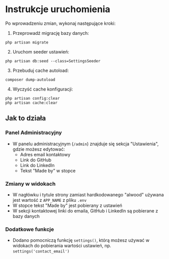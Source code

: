# Instrukcje uruchomienia

Po wprowadzeniu zmian, wykonaj następujące kroki:

1. Przeprowadź migrację bazy danych:
```
php artisan migrate
```

2. Uruchom seeder ustawień:
```
php artisan db:seed --class=SettingsSeeder
```

3. Przebuduj cache autoload:
```
composer dump-autoload
```

4. Wyczyść cache konfiguracji:
```
php artisan config:clear
php artisan cache:clear
```

## Jak to działa

### Panel Administracyjny
- W panelu administracyjnym (`/admin`) znajduje się sekcja "Ustawienia", gdzie możesz edytować:
  - Adres email kontaktowy
  - Link do GitHub
  - Link do LinkedIn
  - Tekst "Made by" w stopce

### Zmiany w widokach
- W nagłówku i tytule strony zamiast hardkodowanego "alwood" używana jest wartość z `APP_NAME` z pliku `.env`
- W stopce tekst "Made by" jest pobierany z ustawień
- W sekcji kontaktowej linki do emaila, GitHub i LinkedIn są pobierane z bazy danych

### Dodatkowe funkcje
- Dodano pomocniczą funkcję `settings()`, którą możesz używać w widokach do pobierania wartości ustawień, np. `settings('contact_email')`
